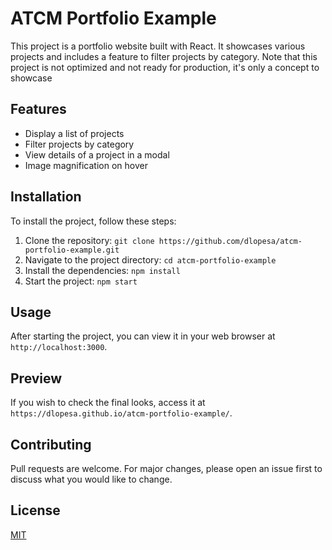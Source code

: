 # ATCM Portfolio Example

This project is a portfolio website built with React. It showcases various projects and includes a feature to filter projects by category. Note that this project is not optimized and not ready for production, it's only a concept to showcase

## Features

- Display a list of projects
- Filter projects by category
- View details of a project in a modal
- Image magnification on hover

## Installation

To install the project, follow these steps:

1. Clone the repository: `git clone https://github.com/dlopesa/atcm-portfolio-example.git`
2. Navigate to the project directory: `cd atcm-portfolio-example`
3. Install the dependencies: `npm install`
4. Start the project: `npm start`

## Usage

After starting the project, you can view it in your web browser at `http://localhost:3000`.

## Preview

If you wish to check the final looks, access it at `https://dlopesa.github.io/atcm-portfolio-example/`.

## Contributing

Pull requests are welcome. For major changes, please open an issue first to discuss what you would like to change.

## License

[MIT](https://choosealicense.com/licenses/mit/)
